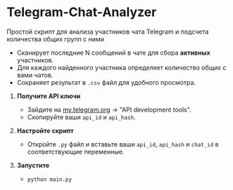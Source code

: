 # Telegram-Chat-Analyzer
Простой скрипт для анализа участников чата Telegram и подсчета количества общих групп с ними

*   Сканирует последние N сообщений в чате для сбора **активных** участников.
*   Для каждого найденного участника определяет количество общих с вами чатов.
*   Сохраняет результат в `.csv` файл для удобного просмотра.

1.  **Получите API ключи**
    *   Зайдите на [my.telegram.org](https://my.telegram.org) → "API development tools".
    *   Скопируйте ваши `api_id` и `api_hash`.

2.  **Настройте скрипт**
    *   Откройте `.py` файл и вставьте ваши `api_id`, `api_hash` и `chat_id` в соответствующие переменные.

3.  **Запустите**
    *   `python main.py`

